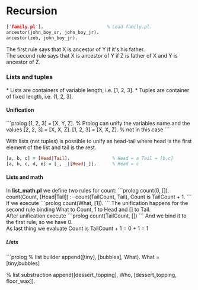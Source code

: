 <h1>Recursion</h1>

```prolog
['family.pl'].                        % Load family.pl.
ancestor(john_boy_sr, john_boy_jr).     
ancestor(zeb, john_boy_jr).             
```
The first rule says that X is ancestor of Y if it's his father.  
The second rule says that X is ancestor of Y if Z is father of X and Y is ancestor of Z.

<h3>Lists and tuples</h3>
* Lists are containers of variable length, i.e. [1, 2, 3].
* Tuples are container of fixed length, i.e. (1, 2, 3).

<h4>Unification</h4>
```prolog
[1, 2, 3] = [X, Y, Z]. % Prolog can unify the variables name and the values
[2, 2, 3] = [X, X, Z].
[1, 2, 3] = [X, X, Z]. % not in this case
```

With lists (not tuples) is possible to unify as head-tail where head is the first element of the list and tail is the rest.
```prolog
[a, b, c] = [Head|Tail].                % Head = a Tail = [b,c]
[a, b, c, d, e] = [_, _|[Head|_]].      % Head = c
```

<h4>Lists and math</h4>
In <b>list_math.pl</b> we define two rules for count:
```prolog
count(0, []).
count(Count, [Head|Tail]) :- count(TailCount, Tail), Count is TailCount + 1.
```
If we execute
```prolog
count(What, [1]).
```
The unification happens for the second rule binding What to Count, 1 to Head and [] to Tail.<br>After unification execute
```prolog
count(TailCount, [])
```
And we bind it to the first rule, so we have 0.<br/>
As last thing we evaluate Count is TailCount + 1 = 0 + 1 = 1

<h5>Lists</h5>
```prolog
% list builder
append([tiny], [bubbles], What).
What = [tiny,bubbles]

% list substraction
append([dessert_topping], Who, [dessert_topping, floor_wax]).
```
